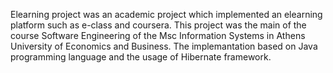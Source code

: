 Elearning project was an academic project which implemented an elearning platform such as e-class and coursera. This project was the main of the course Software Engineering of the Msc Information Systems in Athens University of Economics and Business. The implemantation based on Java programming language and the usage of Hibernate framework.
